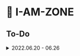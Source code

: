 # 📢 I-AM-ZONE

## To-Do

<details>
    <summary>2022.06.20 - 06.26</summary>

##### To-Do

-   [ ] **Git-flow** 공부하고 글로 정리하고 사용해보기
    -   [ ] 📕 공부
    -   [ ] ✍ 글 작성
    -   [ ] 📆 실습
-   [ ] **MonoRepo** 공부하고 글로 정리하고 사용해보기
    -   [ ] 📕 공부
    -   [ ] ✍ 글 작성
    -   [ ] 📆 실습

##### 📖 Writing

</details>
